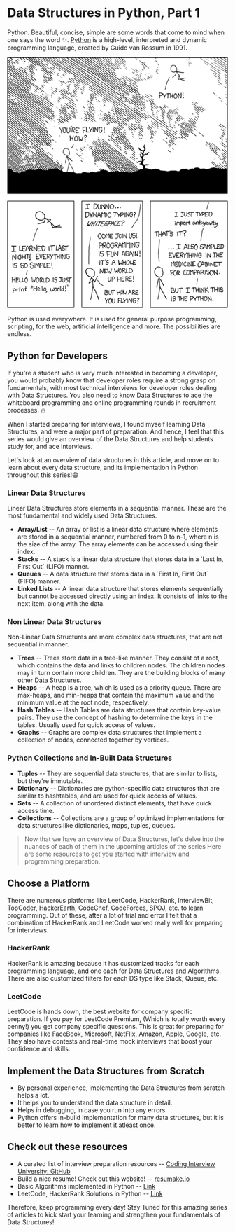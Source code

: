 # Data Structures in Python, Part 1

Python. Beautiful, concise, simple are some words that come to mind when one says the word ✨. [Python](https://www.python.org/) is a high-level, interpreted and dynamic programming language, created by Guido van Rossum in 1991.

![Python, Comic](/articles/pythonDS/Introduction/images/py-comic.png)

Python is used everywhere. It is used for general purpose programming, scripting, for the web, artificial intelligence and more. The possibilities are endless.

## <strong>Python for Developers</strong>

If you're a student who is very much interested in becoming a developer, you would probably know that developer roles require a strong grasp on fundamentals, with most technical interviews for developer roles dealing with Data Structures. You also need to know Data Structures to ace the whiteboard programming and online programming rounds in recruitment processes. 🔥

When I started preparing for interviews, I found myself learning Data Structures, and were a major part of preparation. And hence, I feel that this series would give an overview of the Data Structures and help students study for, and ace interviews.

Let's look at an overview of data structures in this article, and move on to learn about every data structure, and its implementation in Python throughout this series!😄

### Linear Data Structures

Linear Data Structures store elements in a sequential manner. These are the most fundamental and widely used Data Structures.

<ul>
    <li><strong>Array/List</strong> -- An array or list is a linear data structure where elements are stored in a sequential manner, numbered from 0 to n-1, where n is the size of the array. The array elements can be accessed using their index.</li>
    <li><strong>Stacks</strong> -- A stack is a linear data structure that stores data in a `Last In, First Out` (LIFO) manner.</li>
    <li><strong>Queues</strong> -- A data structure that stores data in a `First In, First Out` (FIFO) manner.</li>
    <li><strong>Linked Lists</strong> -- A linear data structure that stores elements sequentially but cannot be accessed directly using an index. It consists of links to the next item, along with the data.</li>
</ul>

### Non Linear Data Structures

Non-Linear Data Structures are more complex data structures, that are not sequential in manner.

<ul>
    <li><strong>Trees</strong> -- Trees store data in a tree-like manner. They consist of a root, which contains the data and links to children nodes. The children nodes may in turn contain more children. They are the building blocks of many other Data Structures.</li>
    <li><strong>Heaps</strong> -- A heap is a tree, which is used as a priority queue. There are max-heaps, and min-heaps that contain the maximum value and the minimum value at the root node, respectively.</li>
    <li><strong>Hash Tables</strong> -- Hash Tables are data structures that contain key-value pairs. They use the concept of hashing to determine the keys in the tables. Usually used for quick access of values.</li>
    <li><strong>Graphs</strong> -- Graphs are complex data structures that implement a collection of nodes, connected together by vertices.</li>
</ul>

### Python Collections and In-Built Data Structures

<ul>
    <li><strong>Tuples</strong> -- They are sequential data structures, that are similar to lists, but they're immutable.</li>
    <li><strong>Dictionary</strong> -- Dictionaries are python-specific data structures that are similar to hashtables, and are used for quick access of values.</li>
    <li><strong>Sets</strong> -- A collection of unordered distinct elements, that have quick access time.</li>
    <li><strong>Collections</strong> -- Collections are a group of optimized implementations for data structures like dictionaries, maps, tuples, queues.</li>
</ul>

> Now that we have an overview of Data Structures, let's delve into the nuances of each of them in the upcoming articles of the series
> Here are some resources to get you started with interview and programming preparation.

## <strong>Choose a Platform</strong>

There are numerous platforms like LeetCode, HackerRank, InterviewBit, TopCoder, HackerEarth, CodeChef, CodeForces, SPOJ, etc. to learn programming. Out of these, after a lot of trial and error I felt that a combination of HackerRank and LeetCode worked really well for preparing for interviews.

### HackerRank
HackerRank is amazing because it has customized tracks for each programming language, and one each for Data Structures and Algorithms. There are also customized filters for each DS type like Stack, Queue, etc. 

### LeetCode
LeetCode is hands down, the best website for company specific preparation. If you pay for LeetCode Premium, (Which is totally worth every penny!) you get company specific questions. This is great for preparing for companies like FaceBook, Microsoft, NetFlix, Amazon, Apple, Google, etc. They also have contests and real-time mock interviews that boost your confidence and skills.

## <strong>Implement the Data Structures from Scratch</strong>

<ul>
    <li>By personal experience, implementing the Data Structures from scratch helps a lot.</li>
    <li>It helps you to understand the data structure in detail.</li> 
    <li>Helps in debugging, in case you run into any errors.</li> 
    <li>Python offers in-build implementation for many data structures, but it is better to learn how to implement it atleast once.</li>
</ul>

## <strong>Check out these resources</strong>

<ul>
    <li>A curated list of interview preparation resources -- <a href="https://github.com/jwasham/coding-interview-university">Coding Interview University: GitHub</a></li>
    <li>Build a nice resume! Check out this website! -- <a href="https://resumake.io">resumake.io</a></li>
    <li>Basic Algorithms implemented in Python -- <a href="https://github.com/TheAlgorithms/Python">Link</a></li>
    <li>LeetCode, HackerRank Solutions in Python -- <a href="https://github.com/cyberShaw/Algorithms">Link</a></li>
</ul>

Therefore, keep programming every day! Stay Tuned for this amazing series of articles to kick start your learning and strengthen your fundamentals of Data Structures!